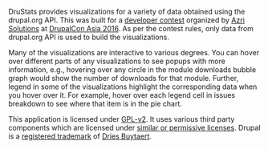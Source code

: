 DruStats provides visualizations for a variety of data obtained using the drupal.org API. This was built for a [developer contest](http://www.azrisolutions.com/drupalconasia-devcontest) organized by [Azri Solutions](http://www.azrisolutions.com/) at [DrupalCon Asia 2016](https://events.drupal.org/asia2016/dc-asia-azri-developer-contest). As per the contest rules, only data from drupal.org API is used to build the visualizations.

Many of the visualizations are interactive to various degrees. You can hover over different parts of any visualizations to see popups with more information, e.g., hovering over any circle in the module downloads bubble graph would show the number of downloads for that module. Further, legend in some of the visualizations highlight the corresponding data when you hover over it. For example, hover over each legend cell in issues breakdown to see where that item is in the pie chart.

This application is licensed under [GPL-v2](https://github.com/hussainweb/drupal-stats/blob/master/LICENSE.md). It uses various third party components which are licensed under [similar or permissive licenses](https://github.com/hussainweb/drupal-stats#license). Drupal is a [registered trademark](http://drupal.com/trademark) of [Dries Buytaert](http://buytaert.net/).
